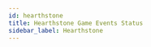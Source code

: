 ```yaml
---
id: hearthstone
title: Hearthstone Game Events Status
sidebar_label: Hearthstone
---
```


<meta http-equiv="Content-Type" content="text/html charset=utf-8"/>
<!-- importing React -->
<script src="https://unpkg.com/react@15/dist/react.js"></script>
<!-- importing React-Dom -->
<script src="https://unpkg.com/react-dom@15/dist/react-dom.js"></script>
<!-- importing babel for jsx -->
<script src=" https://unpkg.com/babel-standalone@6/babel.min.js"></script>
<!-- importing the remarkable plugin -->
<script src="https://cdnjs.cloudflare.com/ajax/libs/remarkable/1.7.1/remarkable.js"></script>
<!-- importing games metadata -->
<script src="/developers-site/js/games_metadata.js"></script>

<div id="gameEventsStatus">
  <!-- GameID - this page's game ID, very important -->
  <script> const GameID = 9898 </script>
  <script type="text/jsx" src="/developers-site/jsx/specificGameEventsStatus.jsx"></script>
</div>
